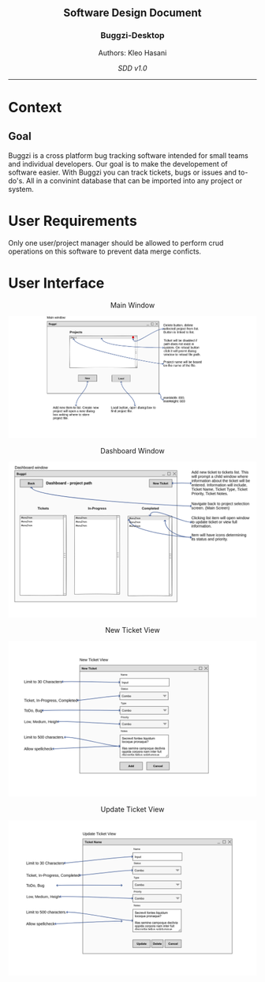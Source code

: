 <div style="text-align: center;">
<h2>Software Design Document</h2>
<h3>Buggzi-Desktop</h3>
<p>Authors: Kleo Hasani</p>
<i>SDD v1.0</i>
</div>

---

# Context

## Goal

Buggzi is a cross platform bug tracking software intended for small teams and individual developers. Our goal is to make the developement of software easier. With Buggzi you can track tickets, bugs or issues and to-do's. All in a convinint database that can be imported into any project or system.

# User Requirements

Only one user/project manager should be allowed to perform crud operations on this software to prevent data merge conficts.

# User Interface

<div style="text-align: center;">
<p>Main Window</p>
<img src="./UI/main_window.png"></img>
<p>Dashboard Window</p>
<img src="./UI/dashboard_window.png"></img>
<p>New Ticket View</p>
<img src="./UI/newticket_view.png"></img>
<p>Update Ticket View</p>
<img src="./UI/updateticket_view.png"></img>
</div>
